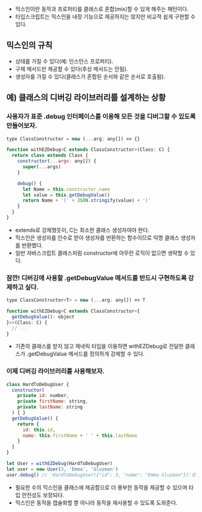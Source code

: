 - 믹스인이란 동작과 프로퍼티를 클래스로 혼합(mix)할 수 있게 해주는 패턴이다.
- 타입스크립트는 믹스인을 내장 기능으로 제공하지는 않지만 비교적 쉽게 구현할 수 있다.

## 믹스인의 규칙

- 상태를 가질 수 있다(예: 인스턴스 프로퍼티).
- 구체 메서드만 제공할 수 있다(추상 메서드는 안됨).
- 생성자를 가질 수 있다(클래스가 혼합된 순서와 같은 순서로 호출됨).

## 예) 클래스의 디버깅 라이브러리를 설계하는 상황

### 사용자가 표준 .debug 인터페이스를 이용해 모든 것을 디버그할 수 있도록 만들어보자.

```javascript
type ClassConstructor = new (...arg: any[]) => {}

function withEZDebug<C extends ClassConstructor>(Class: C) {
  return class extends Class {
    constructor(...args: any[]) {
      super(...args)
    }

    debug() {
      let Name = this.constructor.name
      let value = this.getDebugValue()
      return Name + '(' + JSON.stringify(value) + ')'
    }
  }
}
```

- extends로 강제했듯이, C는 최소한 클래스 생성자여야 한다.
- 믹스인은 생성자를 인수로 받아 생성자를 반환하는 함수이므로 익명 클래스 생성자를 반환했다.
- 일반 자바스크립트 클래스처럼 constructor에 아무런 로직이 없으면 생략할 수 있다.

### 잠깐! 디버깅에 사용할 .getDebugValue 메서드를 반드시 구현하도록 강제하고 싶다.

```javascript
type ClassConstructor<T> = new (...arg: any[]) => T

function withEZDebug<C extends ClassConstructor<{
  getDebugValue(): object
}>>(Class: C) {
  // ...
}
```

- 기존의 클래스를 받지 않고 제네릭 타입을 이용하면 withEZDebug로 전달한 클래스가 .getDebugValue 메서드를 정의하게 강제할 수 있다.

### 이제 디버깅 라이브러리를 사용해보자.

```javascript
class HardToDebugUser {
  constructor(
    private id: number,
    private firstName: string,
    private lastName: string
  ) { }
  getDebugValue() {
    return {
      id: this.id,
      name: this.firstName + ' ' + this.lastName
    }
  }
}

let User = withEZDebug(HardToDebugUser)
let user = new User(3, 'Emma', 'Gluzman')
user.debug() // 'HardToDebugUser({"id": 3, "name": "Emma Gluzman"})'로 평가
```

- 필요한 수의 믹스인을 클래스에 제공함으로 더 풍부한 동작을 제공할 수 있으며 타입 안전성도 보장되다.
- 믹스인은 동작을 캡슐화할 뿐 아니라 동작을 재사용할 수 있도록 도와준다.
